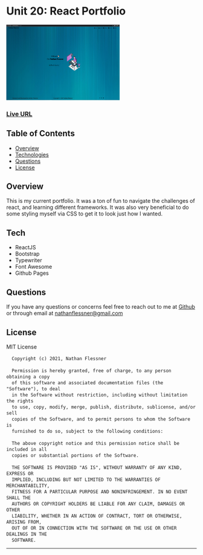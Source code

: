 # Unit 20: React Portfolio

<img src="./src/Assets/react-portfolio.png" alt="screenshot" width="300" height="200"/>


### [Live URL](https://sirnathanjf.github.io/this-is-nate/)

## Table of Contents

- [Overview](#overview)
- [Technologies](#technologies)
- [Questions](#questions)
- [License](#license)

## Overview

This is my current portfolio. It was a ton of fun to navigate the challenges of react, and learning different frameworks. It was also very beneficial to do some styling myself via CSS to get it to look just how I wanted. 

## Tech

- ReactJS
- Bootstrap
- Typewriter
- Font Awesome
- Github Pages



## Questions

If you have any questions or concerns feel free to reach out to me at [Github](https://github.com/SirNathanJF) or through email at <nathanflessner@gmail.com>

## License

MIT License

      Copyright (c) 2021, Nathan Flessner

      Permission is hereby granted, free of charge, to any person obtaining a copy
      of this software and associated documentation files (the "Software"), to deal
      in the Software without restriction, including without limitation the rights
      to use, copy, modify, merge, publish, distribute, sublicense, and/or sell
      copies of the Software, and to permit persons to whom the Software is
      furnished to do so, subject to the following conditions:

      The above copyright notice and this permission notice shall be included in all
      copies or substantial portions of the Software.

      THE SOFTWARE IS PROVIDED "AS IS", WITHOUT WARRANTY OF ANY KIND, EXPRESS OR
      IMPLIED, INCLUDING BUT NOT LIMITED TO THE WARRANTIES OF MERCHANTABILITY,
      FITNESS FOR A PARTICULAR PURPOSE AND NONINFRINGEMENT. IN NO EVENT SHALL THE
      AUTHORS OR COPYRIGHT HOLDERS BE LIABLE FOR ANY CLAIM, DAMAGES OR OTHER
      LIABILITY, WHETHER IN AN ACTION OF CONTRACT, TORT OR OTHERWISE, ARISING FROM,
      OUT OF OR IN CONNECTION WITH THE SOFTWARE OR THE USE OR OTHER DEALINGS IN THE
      SOFTWARE.

---